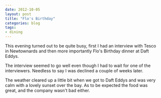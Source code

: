 ```yaml
---
date: 2012-10-05
layout: post
title: "Flo's Birthday"
categories: blog 
tags:
- dining
---
```


 This evening turned out to be quite busy, first I had an interview with Tesco in Newtownards and then more importantly Flo's Birthday dinner at Daft Eddys. 

 The interview seemed to go well even though I had to wait for one of the interviewers. Needless to say I was declined a couple of weeks later.

The weather cleared up a little bit when we got to Daft Eddys and was very calm with a lovely sunset over the bay. As to be expected the food was great, and the company wasn't bad either. 
